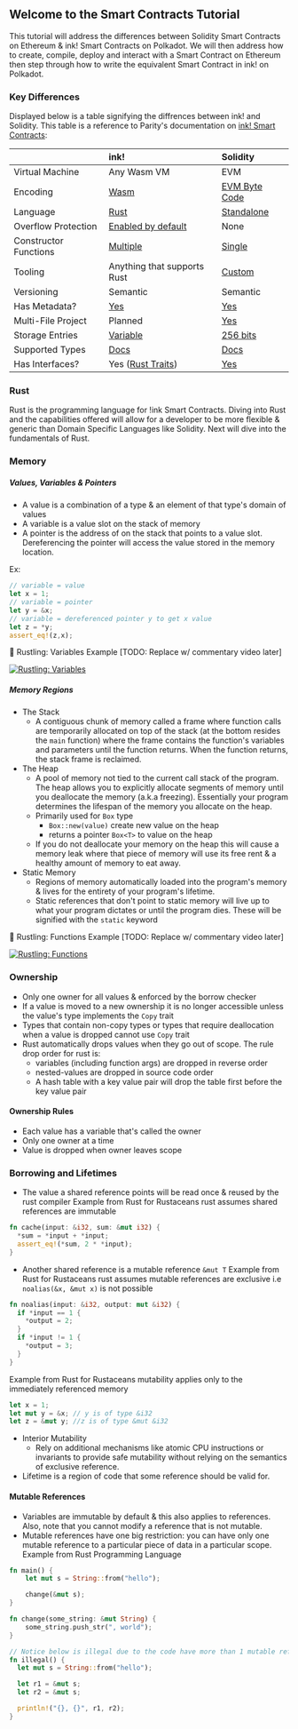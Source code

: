 ## Welcome to the Smart Contracts Tutorial
This tutorial will address the differences between Solidity Smart Contracts on Ethereum & ink! Smart Contracts on Polkadot. We will then address how to create, compile, deploy and interact with a Smart Contract on Ethereum then step through how to write the equivalent Smart Contract in ink! on Polkadot.


### Key Differences
Displayed below is a table signifying the diffrences between ink! and Solidity. This table is a reference to Parity's documentation on [ink! Smart Contracts](https://paritytech.github.io/ink-docs/ink-vs-solidity/):

<div class="comparison">

||ink!|Solidity|
|:---|:---|:---|
|Virtual Machine|Any Wasm VM|EVM|
|Encoding|[Wasm](https://rustwasm.github.io/docs/book/what-is-webassembly.html)|[EVM Byte Code](https://www.ethervm.io/)|
|Language|[Rust](https://paritytech.github.io/ink/ink_lang/index.html)|[Standalone](https://docs.soliditylang.org/en/latest/layout-of-source-files.html)|
|Overflow Protection|[Enabled by default](https://paritytech.github.io/ink-docs/faq#overflow-safety)|None|
|Constructor Functions|[Multiple](https://paritytech.github.io/ink-docs/macros-attributes/constructor)|[Single](https://docs.soliditylang.org/en/v0.8.9/contracts.html?highlight=constructor#constructors)|
|Tooling|Anything that supports Rust|[Custom](https://docs.soliditylang.org/en/v0.8.9/resources.html?highlight=tool#solidity-tools)|
|Versioning|Semantic|Semantic|
|Has Metadata?|[Yes](https://paritytech.github.io/ink-docs/getting-started/building-your-contract)|[Yes](https://docs.soliditylang.org/en/v0.8.9/metadata.html?highlight=metadata#contract-metadata)|
|Multi-File Project|Planned|[Yes](https://docs.soliditylang.org/en/v0.8.9/contracts.html?highlight=multiple#multiple-inheritance-and-linearization)|
|Storage Entries|[Variable](https://paritytech.github.io/ink-docs/datastructures/overview)|[256 bits](https://docs.soliditylang.org/en/v0.8.9/introduction-to-smart-contracts.html?highlight=256%20bit#storage-memory-and-the-stack)|
|Supported Types|[Docs](https://paritytech.github.io/ink-docs/basics/storing-values)|[Docs](https://docs.soliditylang.org/en/v0.8.9/types.html)|
|Has Interfaces?|Yes ([Rust Traits](https://paritytech.github.io/ink-docs/basics/trait-definitions))|[Yes](https://docs.soliditylang.org/en/v0.8.9/contracts.html?highlight=interface#interfaces)|

</div>

### Rust
Rust is the programming language for !ink Smart Contracts. Diving into Rust and the capabilities offered will allow for a developer to be more flexible & generic than Domain Specific Languages like Solidity. Next will dive into the fundamentals of Rust. 
### Memory

##### Values, Variables & Pointers
- A value is a combination of a type & an element of that type's domain of values
- A variable is a value slot on the stack of memory
- A pointer is the address of on the stack that points to a value slot. Dereferencing the pointer will access the value stored in the memory location.

Ex:
```rust
// variable = value
let x = 1;
// variable = pointer
let y = &x;
// variable = dereferenced pointer y to get x value
let z = *y;
assert_eq!(z,x);
```

🎥 Rustling: Variables Example [TODO: Replace w/ commentary video later]

[![Rustling: Variables](https://i9.ytimg.com/vi/VzkJ-FO_ThE/mq2.jpg?sqp=CLCe7YoG&rs=AOn4CLC06pg8HXQseCym0pxboj1dif8VLQ)](https://youtu.be/VzkJ-FO_ThE)

##### Memory Regions
- The Stack
  - A contiguous chunk of memory called a frame where function calls are temporarily allocated on top of the stack (at the bottom resides the `main` function) where the frame contains the function's variables and parameters until the function returns. When the function returns, the stack frame is reclaimed.
- The Heap
  - A pool of memory not tied to the current call stack of the program. The heap allows you to explicitly allocate segments of memory until you deallocate the memory (a.k.a freezing). Essentially your program determines the lifespan of the memory you allocate on the heap.
  - Primarily used for `Box` type
    - `Box::new(value)` create new value on the heap
    - returns a pointer `Box<T>` to value on the heap
  - If you do not deallocate your memory on the heap this will cause a memory leak where that piece of memory will use its free rent & a healthy amount of memory to eat away.
- Static Memory
  - Regions of memory automatically loaded into the program's memory & lives for the entirety of your program's lifetime.
  - Static references that don't point to static memory will live up to what your program dictates or until the program dies. These will be signified with the `static` keyword

🎥 Rustling: Functions Example [TODO: Replace w/ commentary video later]

[![Rustling: Functions](https://i9.ytimg.com/vi/VzkJ-FO_ThE/mq2.jpg?sqp=CLCe7YoG&rs=AOn4CLC06pg8HXQseCym0pxboj1dif8VLQ)](https://youtu.be/VzkJ-FO_ThE)


### Ownership
- Only one owner for all values & enforced by the borrow checker
- If a value is moved to a new ownership it is no longer accessible unless the value's type implements the `Copy` trait
- Types that contain non-copy types or types that require deallocation when a value is dropped cannot use `Copy` trait
- Rust automatically drops values when they go out of scope. The rule drop order for rust is:
  - variables (including function args) are dropped in reverse order
  - nested-values are dropped in source code order
  - A hash table with a key value pair will drop the table first before the key value pair

#### Ownership Rules
- Each value has a variable that's called the owner
- Only one owner at a time
- Value is dropped when owner leaves scope

### Borrowing and Lifetimes
- The value a shared reference points will be read once & reused by the rust compiler
Example from Rust for Rustaceans rust assumes shared references are immutable
```rust
fn cache(input: &i32, sum: &mut i32) {
  *sum = *input + *input;
  assert_eq!(*sum, 2 * *input);
}
```
- Another shared reference is a mutable reference `&mut T` 
Example from Rust for Rustaceans rust assumes mutable references are exclusive i.e `noalias(&x, &mut x)` is not possible
```rust
fn noalias(input: &i32, output: mut &i32) {
  if *input == 1 {
    *output = 2;
  }
  if *input != 1 {
    *output = 3;
  }
}
```
Example from Rust for Rustaceans mutability applies only to the immediately referenced memory
```rust
let x = 1;
let mut y = &x; // y is of type &i32
let z = &mut y; //z is of type &mut &i32
```
- Interior Mutability
  - Rely on additional mechanisms like atomic CPU instructions or invariants to provide safe mutability without relying on the semantics of exclusive reference.
- Lifetime is a region of code that some reference should be valid for.

#### Mutable References
- Variables are immutable by default & this also applies to references. Also, note that you cannot modify a reference that is not mutable.
- Mutable references have one big restriction: you can have only one mutable reference to a particular piece of data in a particular scope.
  Example from Rust Programming Language
```rust
fn main() {
    let mut s = String::from("hello");

    change(&mut s);
}

fn change(some_string: &mut String) {
    some_string.push_str(", world");
}

// Notice below is illegal due to the code have more than 1 mutable references
fn illegal() {
  let mut s = String::from("hello");

  let r1 = &mut s;
  let r2 = &mut s;

  println!("{}, {}", r1, r2);
}
```
